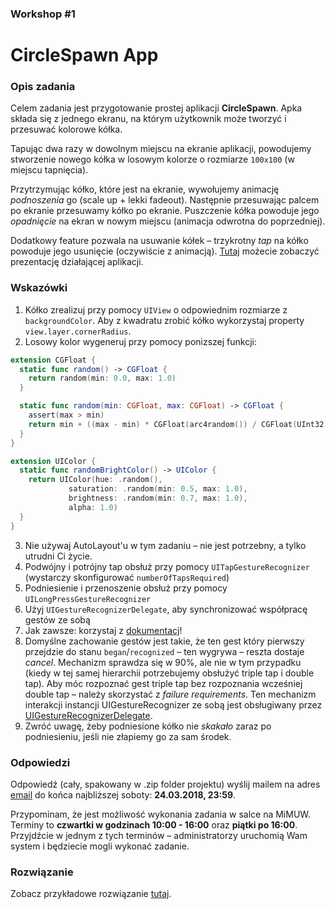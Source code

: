 ### Workshop #1

# CircleSpawn App

### Opis zadania

Celem zadania jest przygotowanie prostej aplikacji **CircleSpawn**. Apka składa się z jednego ekranu, na którym użytkownik może tworzyć i przesuwać kolorowe kółka.

Tapując dwa razy w dowolnym miejscu na ekranie aplikacji, powodujemy stworzenie nowego kółka w losowym kolorze o rozmiarze `100x100` (w miejscu tapnięcia).

Przytrzymując kółko, które jest na ekranie, wywołujemy animację *podnoszenia* go (scale up + lekki fadeout). Następnie przesuwając palcem po ekranie przesuwamy kółko po ekranie. Puszczenie kółka powoduje jego *opadnięcie* na ekran w nowym miejscu (animacja odwrotna do poprzedniej).

Dodatkowy feature pozwala na usuwanie kółek – trzykrotny *tap* na kółko powoduje jego usunięcie (oczywiście z animacją). [Tutaj](film.mov) możecie zobaczyć prezentację działającej aplikacji.

### Wskazówki

1. Kółko zrealizuj przy pomocy `UIView` o odpowiednim rozmiarze z `backgroundColor`. Aby z kwadratu zrobić kółko wykorzystaj property `view.layer.cornerRadius`.
2. Losowy kolor wygeneruj przy pomocy ponizszej funkcji:
```swift
extension CGFloat {
  static func random() -> CGFloat {
    return random(min: 0.0, max: 1.0)
  }

  static func random(min: CGFloat, max: CGFloat) -> CGFloat {
    assert(max > min)
    return min + ((max - min) * CGFloat(arc4random()) / CGFloat(UInt32.max))
  }
}

extension UIColor {
  static func randomBrightColor() -> UIColor {
    return UIColor(hue: .random(),
             saturation: .random(min: 0.5, max: 1.0),
             brightness: .random(min: 0.7, max: 1.0),
             alpha: 1.0)
  }
}
```

3. Nie używaj AutoLayout'u w tym zadaniu – nie jest potrzebny, a tylko utrudni Ci życie.
4. Podwójny i potrójny tap obsłuż przy pomocy `UITapGestureRecognizer` (wystarczy skonfigurować `numberOfTapsRequired`)
5. Podniesienie i przenoszenie obsłuż przy pomocy `UILongPressGestureRecognizer`
6. Użyj `UIGestureRecognizerDelegate`, aby synchronizować współpracę gestów ze sobą
7. Jak zawsze: korzystaj z [dokumentacj](https://developer.apple.com/documentation/uikit/uigesturerecognizer)!
8. Domyślne zachowanie gestów jest takie, że ten gest który pierwszy przejdzie do stanu `began`/`recognized` – ten wygrywa – reszta dostaje *cancel*. Mechanizm sprawdza się w 90%, ale nie w tym przypadku (kiedy w tej samej hierarchii potrzebujemy obsłużyć triple tap i double tap). Aby móc rozpoznać gest triple tap bez rozpoznania wcześniej double tap – należy skorzystać z *failure requirements*. Ten mechanizm interakcji instancji UIGestureRecognizer ze sobą jest obsługiwany przez [UIGestureRecognizerDelegate](https://developer.apple.com/documentation/uikit/uigesturerecognizerdelegate).
9. Zwróć uwagę, żeby podniesione kółko nie *skakało* zaraz po podniesieniu, jeśli nie złapiemy go za sam środek.

### Odpowiedzi

Odpowiedź (cały, spakowany w .zip folder projektu) wyślij mailem na adres [email](mailto:michal.dabrowski+workshop1@daftcode.pl) do końca najbliższej soboty: **24.03.2018, 23:59**.

Przypominam, że jest możliwość wykonania zadania w salce na MiMUW. Terminy to **czwartki w godzinach 10:00 - 16:00** oraz **piątki po 16:00**. Przyjdźcie w jednym z tych terminów – administratorzy uruchomią Wam system i będziecie mogli wykonać zadanie.

### Rozwiązanie

Zobacz przykładowe rozwiązanie [tutaj](Solution).
